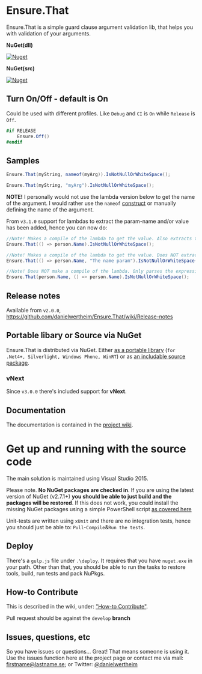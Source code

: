 # Ensure.That
Ensure.That is a simple guard clause argument validation lib, that helps you with validation of your arguments.

**NuGet(dll)**

[![Nuget](https://img.shields.io/nuget/v/ensure.that.svg)](https://www.nuget.org/packages/ensure.that/)

**NuGet(src)**

[![Nuget](https://img.shields.io/nuget/v/ensure.that.source.svg)](https://www.nuget.org/packages/ensure.that.source/)

## Turn On/Off - default is On
Could be used with different profiles. Like `Debug` and `CI` is `On` while `Release` is `Off`.

```csharp
#if RELEASE
    Ensure.Off()
#endif
```

## Samples
```csharp
Ensure.That(myString, nameof(myArg)).IsNotNullOrWhiteSpace();

Ensure.That(myString, "myArg").IsNotNullOrWhiteSpace();
```

**NOTE!** I personally would not use the lambda version below to get the name of the argument. I would rather use the `nameof` [construct](https://msdn.microsoft.com/en-us/library/dn986596.aspx) or manually defining the name of the argument.

From `v3.1.0` support for lambdas to extract the param-name and/or value has been added, hence you can now do:

```csharp
//Note! Makes a compile of the lambda to get the value. Also extracts the param name "person.Name" from the expression.
Ensure.That(() => person.Name).IsNotNullOrWhiteSpace();

//Note! Makes a compile of the lambda to get the value. Does NOT extract the param name "person.Name" from the expression.
Ensure.That(() => person.Name, "The name param").IsNotNullOrWhiteSpace();

//Note! Does NOT make a compile of the lambda. Only parses the expression to get the param name "person.Name" from the expression.
Ensure.That(person.Name, () => person.Name).IsNotNullOrWhiteSpace();
```

## Release notes ##
Available from `v2.0.0`, https://github.com/danielwertheim/Ensure.That/wiki/Release-notes

## Portable libary or Source via NuGet #
Ensure.That is distributed via NuGet. Either [as a portable library](http://nuget.org/packages/ensure.that) (`for .Net4+, Silverlight, Windows Phone, WinRT`) or as [an includable source package](http://nuget.org/packages/ensure.that.source).

### vNext ###
Since `v3.0.0` there's included support for **vNext**.

## Documentation ##
The documentation is contained in the [project wiki](https://github.com/danielwertheim/ensure.that/wiki).

# Get up and running with the source code #
The main solution is maintained using Visual Studio 2015.

Please note. **No NuGet packages are checked in**. If you are using the latest version of NuGet (v2.7.1+) **you should be able to just build and the packages will be restored**. If this does not work, you could install the missing NuGet packages using a simple PowerShell script [as covered here](http://danielwertheim.se/2013/08/12/nuget-restore-powershell-vs-rake)

Unit-tests are written using `xUnit` and there are no integration tests, hence you should just be able to: `Pull`-`Compile`&`Run the tests`.

## Deploy ##
There's a `gulp.js` file under `.\deploy`. It requires that you have `nuget.exe` in your path. Other than that, you should be able to run the tasks to restore tools, build, run tests and pack NuPkgs.

## How-to Contribute ##
This is described in the wiki, under: ["How-to Contribute"](https://github.com/danielwertheim/Ensure.That/wiki/how-to-contribute).

Pull request should be against the `develop` **branch**

## Issues, questions, etc ##
So you have issues or questions... Great! That means someone is using it. Use the issues function here at the project page or contact me via mail: firstname@lastname.se; or Twitter: [@danielwertheim](https://twitter.com/danielwertheim)
